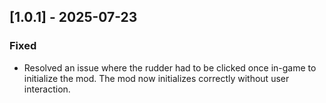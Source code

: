 ## [1.0.1] - 2025-07-23

### Fixed
- Resolved an issue where the rudder had to be clicked once in-game to initialize the mod. The mod now initializes correctly without user interaction.
